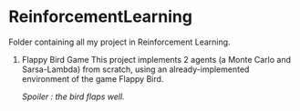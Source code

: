 # ReinforcementLearning
Folder containing all my project in Reinforcement Learning.


1. Flappy Bird Game
   This project implements 2 agents (a Monte Carlo and Sarsa-Lambda) from scratch, using an already-implemented environment of the game Flappy Bird.

   *Spoiler : the bird flaps well.*
